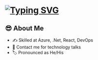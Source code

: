 # <a href="https://git.io/typing-svg"><img src="https://readme-typing-svg.herokuapp.com?font=Fira+Code&pause=1000&color=5190F7&width=435&lines=Hi+People%2C+Dileep+Here+%F0%9F%91%8B;Welcome+to+my+Profile" alt="Typing SVG" /></a>

##  :sunglasses: About Me
* :writing_hand: Skilled at Azure, .Net, React, DevOps
* :iphone: Contact me for technology talks
* :label: Pronounced as He/His
